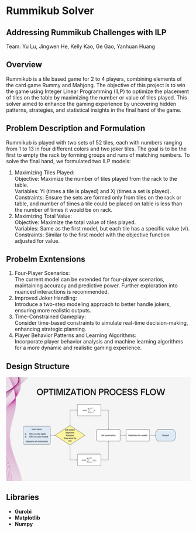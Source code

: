 # Rummikub Solver

## Addressing Rummikub Challenges with ILP

Team: Yu Lu, Jingwen He, Kelly Kao, Ge Gao, Yanhuan Huang

## Overview

Rummikub is a tile based game for 2 to 4 players, combining elements of the card game Rummy and Mahjong. The objective of this project is to win the game using Integer Linear Programming (ILP) to optimize the placement of tiles on the table by maximizing the number or value of tiles played. This solver aimed to enhance the gaming experience by uncovering hidden patterns, strategies, and statistical insights in the final hand of the game.

## Problem Description and Formulation

Rummikub is played with two sets of 52 tiles, each with numbers ranging from 1 to 13 in four different colors and two joker tiles. The goal is to be the first to empty the rack by forming groups and runs of matching numbers. To solve the final hand, we formulated two ILP models:

1. Maximizing Tiles Played:<br>
   Objective: Maximize the number of tiles played from the rack to the table.<br>
   Variables: Yi (times a tile is played) and Xj (times a set is played).<br>
   Constraints: Ensure the sets are formed only from tiles on the rack or table, and number of times a tile could be placed on table is less than the number of times it would be on rack.
2. Maximizing Total Value:<br>
   Objective: Maximize the total value of tiles played.<br>
   Variables: Same as the first model, but each tile has a specific value (vi).<br>
   Constraints: Similar to the first model with the objective function adjusted for value.

## Probelm Exntensions

1. Four-Player Scenarios:<br>
   The current model can be extended for four-player scenarios, maintaining accuracy and predictive power. Further exploration into nuanced interactions is recommended.
2. Improved Joker Handling:<br>
   Introduce a two-step modeling approach to better handle jokers, ensuring more realistic outputs.
3. Time-Constrained Gameplay:<br>
   Consider time-based constraints to simulate real-time decision-making, enhancing strategic planning.
4. Player Behavior Patterns and Learning Algorithms:<br>
   Incorporate player behavior analysis and machine learning algorithms for a more dynamic and realistic gaming experience.

## Design Structure

<img src="image/design_structure.jpg">

## Libraries

- **Gurobi**
- **Matplotlib**
- **Numpy**
